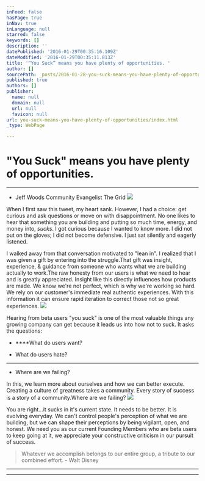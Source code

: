 ```yaml
---
inFeed: false
hasPage: true
inNav: true
inLanguage: null
starred: false
keywords: []
description: ''
datePublished: '2016-01-29T00:35:16.109Z'
dateModified: '2016-01-29T00:35:11.813Z'
title: '“You Suck” means you have plenty of opportunities. '
author: []
sourcePath: _posts/2016-01-28-you-suck-means-you-have-plenty-of-opportunities.md
published: true
authors: []
publisher:
  name: null
  domain: null
  url: null
  favicon: null
url: you-suck-means-you-have-plenty-of-opportunities/index.html
_type: WebPage

---
```

# "You Suck" means you have plenty of opportunities. 

****

- Jeff Woods Community Evangelist The Grid
![](https://s3-us-west-2.amazonaws.com/the-grid-img/p/c44ad7366fb0ebcbd7fbd37b66b1f52d09d4c693.jpg)

When I first saw this tweet, my heart sank. However, I had a choice: get curious and ask questions or move on with disappointment. No one likes to hear that something you are building and putting so much time, energy, and money into, _sucks_. I got curious because I wanted to know more. I did not put on the gloves; I did not become defensive. I just sat silently and eagerly listened. 

I walked away from that conversation motivated to "lean in". I realized that I was given a gift by entering into the struggle.That gift was insight, experience, & guidance from someone who wants what we are building actually to work.The raw honesty from our users is what we need to hear and is greatly appreciated. Insight like this directly influences how products are made. We know we're not perfect, which is why we're working so hard. We rely on our customer's immediate real authentic experiences. With this information it can ensure rapid iteration to correct those not so great experiences.
![](https://the-grid-user-content.s3-us-west-2.amazonaws.com/41dd46bb-d0cc-4a90-8d0d-cc69fea6bd92.jpg)

Hearing from beta users "you suck" is one of the most valuable things any growing company can get because it leads us into how not to suck. It asks the questions:

* ****What do users want?

* What do users hate?

****

* Where are we failing?

In this, we learn more about ourselves and how we can better execute. Creating a culture of greatness takes a community. Every story of success is a story of a community.Where are we failing?
![](https://the-grid-user-content.s3-us-west-2.amazonaws.com/f352ace8-58b0-4d65-b34d-3bbfb02a53d6.jpg)

You are right...it sucks in it's current state. It needs to be better. It is evolving everyday. We can't control people's perception of what we are building, but we can shape their perceptions by being vigilant, open, and honest. We need you as our current Founding Members who are beta users to keep going at it, we appreciate your constructive criticism in our pursuit of success.

> Whatever we accomplish belongs to our entire group, a tribute to our combined effort. - Walt Disney

****

****